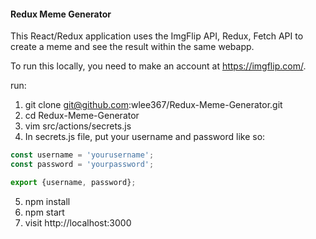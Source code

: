 #### Redux Meme Generator 

This React/Redux application uses the ImgFlip API, Redux, Fetch API to create a meme and see the result within the same webapp. 

To run this locally, you need to make an account at https://imgflip.com/. 

run: 

1. git clone git@github.com:wlee367/Redux-Meme-Generator.git
2. cd Redux-Meme-Generator
3. vim src/actions/secrets.js
4. In secrets.js file, put your username and password like so: 

```javascript
const username = 'yourusername';
const password = 'yourpassword';

export {username, password};
```
5. npm install
6. npm start
7. visit http://localhost:3000
